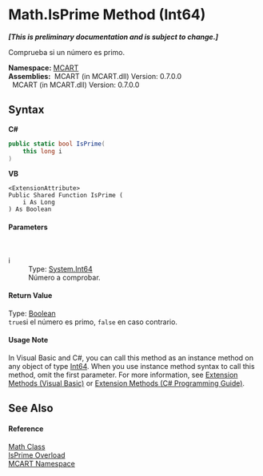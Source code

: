 # Math.IsPrime Method (Int64)
 _**\[This is preliminary documentation and is subject to change.\]**_

Comprueba si un número es primo.

**Namespace:**&nbsp;<a href="89e7854f-fe6f-d208-fb0c-b17953422852">MCART</a><br />**Assemblies:**&nbsp;&nbsp;MCART (in MCART.dll) Version: 0.7.0.0<br />&nbsp;&nbsp;MCART (in MCART.dll) Version: 0.7.0.0<br />

## Syntax

**C#**<br />
``` C#
public static bool IsPrime(
	this long i
)
```

**VB**<br />
``` VB
<ExtensionAttribute>
Public Shared Function IsPrime ( 
	i As Long
) As Boolean
```


#### Parameters
&nbsp;<dl><dt>i</dt><dd>Type: <a href="http://msdn2.microsoft.com/es-es/library/6yy583ek" target="_blank">System.Int64</a><br />Número a comprobar.</dd></dl>

#### Return Value
Type: <a href="http://msdn2.microsoft.com/es-es/library/a28wyd50" target="_blank">Boolean</a><br />`true`si el número es primo, `false` en caso contrario.

#### Usage Note
In Visual Basic and C#, you can call this method as an instance method on any object of type <a href="http://msdn2.microsoft.com/es-es/library/6yy583ek" target="_blank">Int64</a>. When you use instance method syntax to call this method, omit the first parameter. For more information, see <a href="http://msdn.microsoft.com/en-us/library/bb384936.aspx">Extension Methods (Visual Basic)</a> or <a href="http://msdn.microsoft.com/en-us/library/bb383977.aspx">Extension Methods (C# Programming Guide)</a>.

## See Also


#### Reference
<a href="f110ea19-9a5d-de5d-39e7-a5ebffb3bc2c">Math Class</a><br /><a href="dae57ec2-2fe7-574e-f064-a1a6777ff8ba">IsPrime Overload</a><br /><a href="89e7854f-fe6f-d208-fb0c-b17953422852">MCART Namespace</a><br />